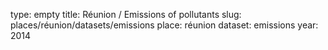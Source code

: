 type: empty
title: Réunion / Emissions of pollutants
slug: places/réunion/datasets/emissions
place: réunion
dataset: emissions
year: 2014
